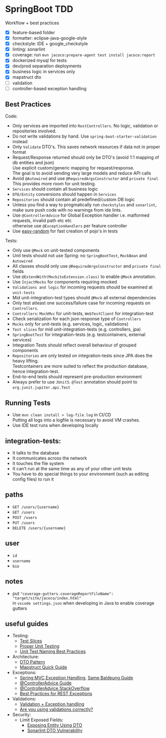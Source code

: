 # SpringBoot TDD
Workflow + best practices
- [x] feature-based folder
- [x] formatter: eclipse-java-google-style
- [x] checkstyle: IDE + google_checkstyle
- [x] linting: sonarlint
- [x] coverage: run `mvn jacoco:prepare-agent test install jacoco:report`
- [x] dockerized mysql for tests
- [x] dev/prod separation deployments
- [x] business logic in services only
- [x] mapstruct dto
- [ ] validation
- [ ] controller-based exception handling

## Best Practices
Code:
- Only services are imported into `RestControllers`. No logic, validation or repositories involved.
- Do not write validations by hand. Use `spring-boot-starter-validation` instead
- Only `Validate` DTO's. This saves network resources if data not in proper format
- Request/Response returned should only be DTO's (avoid 1:1 mapping of db entities and json)  
  Use explicit custom/generic mapping for request/response.  
  The goal is to avoid sending very large models and reduce API calls
- Avoid `@Autowired` and use `@RequiredArgsConstructor` and `private final`  
  This provides more room for unit testing.
- `Services` should contain all business logic
- `DTO/Entity` conversions should happen in `Services`
- `Repositories` should contain all predefined/custom DB logic
- Unless you find a way to progmatically run `checkstyles` and `sonarlint`,  
  make sure push code with no warnings from ide lints.
- Use `@ControllerAdvice` for Global Exception handler i.e. malformed requests, invalid path etc etc  
  otherwise use `@ExceptionHandlers` per feature controller
- Use [easy-random](https://github.com/j-easy/easy-random) for fast creation of pojo's in tests

Tests:
- Only use `@Mock` on unit-tested components
- Unit tests should not use Spring: no `SpringBootTest`, `MockBean` and `Autowired` 
- All classes should only use `@RequiredArgsConstructor` and `private final` fields
- Use `@ExtendWith(MockitoExtension.class)`  to enable `@Mock` annotation. 
- Use `InjectMocks` for components requiring mocked 
- `Validations and logic` for incoming requests should be examined at `unit-tests`
- Mid unit-integration-test types should `@Mock` all external dependencies
- Only test atleast one success/failure case for incoming requests on `Controllers`.  
- `Controllers`: `MockMvc` for unit-tests, `WebTestClient` for integration-test
- Check serialization for each json response type of `Controllers` 
- `Mocks` only for unit-tests (e.g. services, logic, validations)
- `Test slices` for mid unit-integration-tests (e.g. controllers, jpa)
- `SpringBootTest` for integration-tests (e.g. testcontainers, external services)
- Integration Tests should reflect overall behaviour of grouped components
- `Repositories` are only tested on integration-tests since JPA does the heavy lifting.  
  Testcontainers are more suited to reflect the production database, hence integration-test.
- End-to-end tests should represent pre-production environment 
- Always prefer to use `JUnit5`. `@Test` annotation should point to `org.junit.jupiter.api.Test`

## Running Tests
- Use `mvn clean install > log-file.log` in CI/CD  
  Putting all logs into a logfile is necessary to avoid VM crashes.
- Use IDE test runs when developing locally

## integration-tests:
- It talks to the database
- It communicates across the network
- It touches the file system
- It can’t run at the same time as any of your other unit tests
- You have to do special things to your environment (such as editing config files) to run it
  
## paths
- `GET /users/{username}`
- `GET /users`
- `POST /users`
- `PUT /users`
- `DELETE /users/{username}`

## user
- `id`
- `username`
- `bio`


## notes
- put `"coverage-gutters.coverageReportFileName": "target/site/jacoco/index.html"`  
  in `vscode settings.json` when developing in Java to enable coverage gutters

## useful guides
- Testing: 
  - [Test Slices](https://reflectoring.io/spring-boot-test/)
  - [Proper Unit Testing](https://www.arhohuttunen.com/spring-boot-unit-testing/)
  - [Unit Test Naming Best Practices](https://stackoverflow.com/q/155436)
- Architecture:
  - [DTO Pattern](https://www.baeldung.com/java-dto-pattern)
  - [Mapstruct Quick Guide](https://www.baeldung.com/mapstruct)
- Exceptions: 
  - [Spring MVC Exception Handling](https://spring.io/blog/2013/11/01/exception-handling-in-spring-mvc), [Same Baldeung Guide](https://www.baeldung.com/exception-handling-for-rest-with-spring)
  - [@ControllerAdvice Guide](https://dzone.com/articles/best-practice-for-exception-handling-in-spring-boo)
  - [@ControllerAdvice StackOverflow](https://stackoverflow.com/a/50053782)
  - [Best Practices for REST Exceptions](https://www.baeldung.com/rest-api-error-handling-best-practices)
- Validations:
  - [Validation + Exception handling](https://reflectoring.io/bean-validation-with-spring-boot/)
  - [Are you using validations correctly?](https://medium.com/javarevisited/are-you-using-valid-and-validated-annotations-wrong-b4a35ac1bca4)
- Security:
  - Limit Exposed Fields:
    - [Exposing Entity Using DTO](https://auth0.com/blog/automatically-mapping-dto-to-entity-on-spring-boot-apis/#DTOs-and-Spring-Boot-APIs)
    - [Sonarlint DTO Vulnerability](https://rules.sonarsource.com/java/tag/spring/RSPEC-4684)
